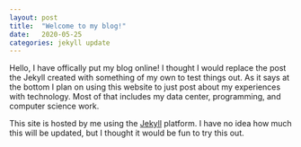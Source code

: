 ```yaml
---
layout: post
title:  "Welcome to my blog!"
date:   2020-05-25
categories: jekyll update
---
```


Hello, I have offically put my blog online! I thought I would replace the post the Jekyll created with something of my own to test things out. As it says at the bottom I plan on using
this website to just post about my experiences with technology. Most of that includes my data center, programming, and computer science work.

This site is hosted by me using the [Jekyll](https://jekyllrb.com/) platform. I have no idea how much this will be updated, but I thought it would be fun to try this out.
